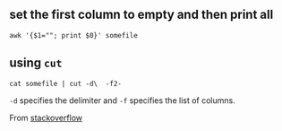 ## set the first column to empty and then print all

    awk '{$1=""; print $0}' somefile

## using `cut`

    cat somefile | cut -d\  -f2-

`-d` specifies the delimiter and `-f` specifies the list of columns.


From [stackoverflow](http://stackoverflow.com/questions/2961635/using-awk-to-print-all-columns-from-the-nth-to-the-last)

